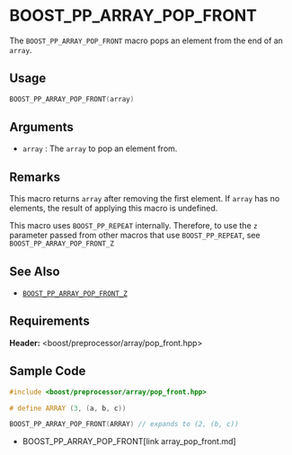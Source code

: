 # BOOST_PP_ARRAY_POP_FRONT

The `BOOST_PP_ARRAY_POP_FRONT` macro pops an element from the end of an `array`.

## Usage

```cpp
BOOST_PP_ARRAY_POP_FRONT(array)
```

## Arguments

- `array` :
	The `array` to pop an element from.

## Remarks

This macro returns `array` after removing the first element.
If `array` has no elements, the result of applying this macro is undefined.

This macro uses `BOOST_PP_REPEAT` internally.
Therefore, to use the `z` parameter passed from other macros that use `BOOST_PP_REPEAT`, see `BOOST_PP_ARRAY_POP_FRONT_Z`

## See Also

- [`BOOST_PP_ARRAY_POP_FRONT_Z`](array_pop_front_z.md)

## Requirements

**Header:** &lt;boost/preprocessor/array/pop_front.hpp&gt;

## Sample Code

```cpp
#include <boost/preprocessor/array/pop_front.hpp>

# define ARRAY (3, (a, b, c))

BOOST_PP_ARRAY_POP_FRONT(ARRAY) // expands to (2, (b, c))
```
* BOOST_PP_ARRAY_POP_FRONT[link array_pop_front.md]

